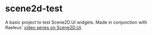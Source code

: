 # scene2d-test

A basic project to test Scene2D.UI widgets. Made in conjunction with Raeleus' [video series on Scene2D.UI](https://youtube.com/playlist?list=PLl-_-0fPSXFfIap8ODTxcMUgw9Cou0T6Z).

